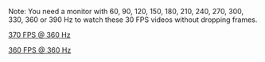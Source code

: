Note: You need a monitor with 60, 90, 120, 150, 180, 210, 240, 270, 300, 330, 360 or 390 Hz to watch these 30 FPS videos without dropping frames.  

[370 FPS @ 360 Hz](https://raw.githubusercontent.com/BoringBoredom/PC-Optimization-Hub/main/content/peripherals/mistiming/370.mp4)  

[360 FPS @ 360 Hz](https://raw.githubusercontent.com/BoringBoredom/PC-Optimization-Hub/main/content/peripherals/mistiming/360.mp4)